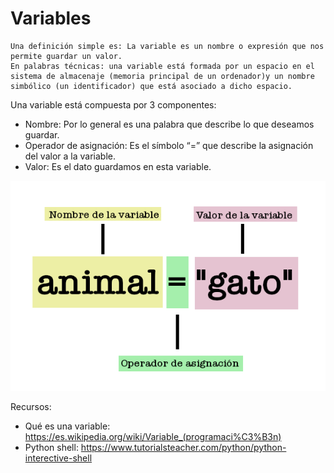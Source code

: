 # Variables

    Una definición simple es: La variable es un nombre o expresión que nos permite guardar un valor. 
    En palabras técnicas: una variable está formada por un espacio en el sistema de almacenaje (memoria principal de un ordenador)y un nombre simbólico (un identificador) que está asociado a dicho espacio.

Una variable está compuesta por 3 componentes:

* Nombre: Por lo general es una palabra que describe lo que deseamos guardar. 
* Operador de asignación: Es el símbolo “=” que describe la asignación del valor a la variable.
* Valor: Es el dato guardamos en esta variable.

<p style="text-align:center;">
    <img src="../images/variable.png">
</p>


Recursos:

* Qué es una variable: https://es.wikipedia.org/wiki/Variable_(programaci%C3%B3n)
* Python shell: https://www.tutorialsteacher.com/python/python-interective-shell
